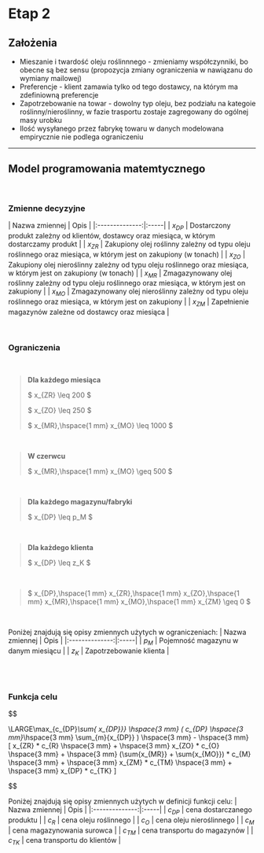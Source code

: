 # **Etap 2**

## **Założenia**
- Mieszanie i twardość oleju roślinnnego - zmieniamy współczynniki, bo obecne są bez sensu (propozycja zmiany ograniczenia w nawiązanu do wymiany mailowej)
- Preferencje - klient zamawia tylko od tego dostawcy, na którym ma zdefiniowną preferencje 
- Zapotrzebowanie na towar - dowolny typ oleju, bez podziału na kategoie roślinny/nieroślinny, w fazie trasportu zostaje zagregowany do ogólnej masy urobku
- Ilość wysyłanego przez fabrykę towaru w danych modelowana empirycznie nie podlega ograniczeniu
---
## **Model programowania matemtycznego**
<br />

### **Zmienne decyzyjne**

$$$$
| Nazwa zmiennej | Opis |
|:--------------:|:-----|
| $x_{DP}$ | Dostarczony produkt zależny od klientów, dostawcy oraz miesiąca, w którym dostarczamy produkt |
| $x_{ZR}$ | Zakupiony olej roślinny zależny od typu oleju roślinnego oraz miesiąca, w którym jest on zakupiony (w tonach) |
| $x_{ZO}$ | Zakupiony olej nieroślinny zależny od typu oleju roślinnego oraz miesiąca, w którym jest on zakupiony (w tonach) |
| $x_{MR}$ | Zmagazynowany olej roślinny zależny od typu oleju roślinnego oraz miesiąca, w którym jest on zakupiony |
| $x_{MO}$ | Zmagazynowany olej nieroślinny zależny od typu oleju roślinnego oraz miesiąca, w którym jest on zakupiony |
| $x_{ZM}$ | Zapełnienie magazynów zależne od dostawcy oraz miesiąca |

<br />

### **Ograniczenia**
<br />

> **Dla każdego miesiąca**
>
>$ x_{ZR} \leq 200 $
>
>$ x_{ZO} \leq 250 $
>
>$ x_{MR},\hspace{1 mm} x_{MO} \leq 1000 $

<br />

> **W czerwcu**
>
>$ x_{MR},\hspace{1 mm} x_{MO} \geq 500 $

<br />

> **Dla każdego magazynu/fabryki**
>
>$ x_{DP} \leq p_M $

<br />

> **Dla każdego klienta**
>
>$ x_{DP} \leq z_K $

<br />

>$ x_{DP},\hspace{1 mm} x_{ZR},\hspace{1 mm} x_{ZO},\hspace{1 mm} x_{MR},\hspace{1 mm} x_{MO},\hspace{1 mm} x_{ZM} \geq 0 $

<br />

Poniżej znajdują się opisy zmiennych użytych w ograniczeniach:
| Nazwa zmiennej | Opis |
|:--------------:|:-----|
| $p_M$ | Pojemność magazynu w danym miesiącu |
| $z_K$ | Zapotrzebowanie klienta |

<br />
<br />

### **Funkcja celu**
$$ 

\LARGE\max_{c_{DP}*\sum{ x_{DP}}}
\hspace{3 mm} 
(
    c_{DP}
    \hspace{3 mm}*\hspace{3 mm}
    \sum_{m}{x_{DP}}
)
\hspace{3 mm} - \hspace{3 mm}  
[
 x_{ZR} * c_{R} \hspace{3 mm} + \hspace{3 mm} x_{ZO} * c_{O}  
 \hspace{3 mm} + \hspace{3 mm}
 (\sum{x_{MR}} + \sum{x_{MO}}) * c_{M}
 \hspace{3 mm} + \hspace{3 mm}
 x_{ZM} * c_{TM}
 \hspace{3 mm} + \hspace{3 mm}
 x_{DP} * c_{TK}
]

$$

Poniżej znajdują się opisy zmiennych użytych w definicji funkcji celu:
| Nazwa zmiennej | Opis |
|:--------------:|:-----|
| $c_{DP}$ | cena dostarczanego produktu |
| $c_{R}$ | cena oleju roślinnego |
| $c_{O}$ | cena oleju nieroślinnego |
| $c_{M}$ | cena magazynowania surowca |
| $c_{TM}$ | cena transportu do magazynów |
| $c_{TK}$ | cena transportu do klientów |
